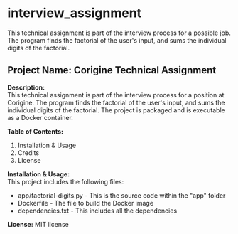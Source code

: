 # interview_assignment
This technical assignment is part of the interview process for a possible job. The program finds the factorial of the user's input, and sums the individual digits of the factorial.


## **Project Name:** Corigine Technical Assignment

**Description:** <br>This technical assignment is part of the interview process for a position at Corigine. The program finds the factorial of the user's input, and sums the individual digits of the factorial. The project is packaged and is executable as a Docker container.

**Table of Contents:**
<ol>
  <li>Installation & Usage</li>
  <li>Credits</li>
  <li>License</li>
</ol>

**Installation & Usage:**<br>This project includes the following files:
<ul>
  <li>app/factorial-digits.py  -   This is the source code within the "app" folder</li>
  <li>Dockerfile               -   The file to build the Docker image</li>
  <li>dependencies.txt         -   This includes all the dependencies</li>
</ul>


**License:** MIT license
